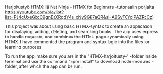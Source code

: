Harjoitustyö HTMX:llä Net Ninja - HTMX for Beginners -tutoriaalin pohjalta https://youtube.com/playlist?list=PL4cUxeGkcC9gnEsXRqdY4e_xNy9GK7aQR&si=A9SvT0YcIPAZRcCz)

This project was about using basic HTMX-syntax to create an application for displaying, adding, deleting, and searching books. The app uses express to handle requests, and combines the HTML-page dynamically using HTMX. I have commented the program and syntax logic into the files for learning purposes

To run the app, make sure you are in the "HTMX-harjoitusty-" -folder inside terminal and use the command "npm install" to download node-modules -folder, after which the app can be run.
